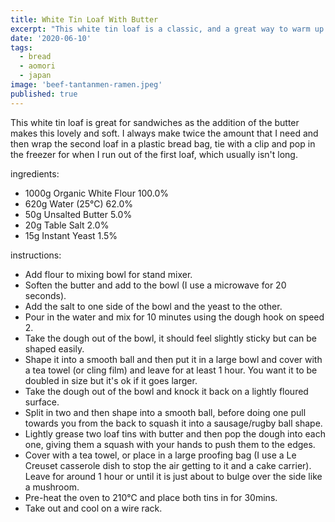 ```yaml
---
title: White Tin Loaf With Butter
excerpt: "This white tin loaf is a classic, and a great way to warm up a cold winter's day."
date: '2020-06-10'
tags: 
  - bread
  - aomori
  - japan
image: 'beef-tantanmen-ramen.jpeg'
published: true
---
```


This white tin loaf is great for sandwiches as the addition of the butter makes this lovely and soft. I always make twice the amount that I need and then wrap the second loaf in a plastic bread bag, tie with a clip and pop in the freezer for when I run out of the first loaf, which usually isn't long. 

ingredients:
 - 1000g Organic White Flour 100.0%
 - 620g Water (25℃) 62.0%
 - 50g Unsalted Butter 5.0%
 - 20g Table Salt 2.0%
 - 15g Instant Yeast 1.5%

instructions:
 - Add flour to mixing bowl for stand mixer. 
 - Soften the butter and add to the bowl (I use a microwave for 20 seconds).
 - Add the salt to one side of the bowl and the yeast to the other.
 - Pour in the water and mix for 10 minutes using the dough hook on speed 2.
 - Take the dough out of the bowl, it should feel slightly sticky but can be shaped easily.
 - Shape it into a smooth ball and then put it in a large bowl and cover with a tea towel (or cling film) and leave for at least 1 hour. You want it to be doubled in size but it's ok if it goes larger.
 - Take the dough out of the bowl and knock it back on a lightly floured surface.
 - Split in two and then shape into a smooth ball, before doing one pull towards you from the back to squash it into a sausage/rugby ball shape.
 - Lightly grease two loaf tins with butter and then pop the dough into each one, giving them a squash with your hands to push them to the edges.
 - Cover with a tea towel, or place in a large proofing bag (I use a Le Creuset casserole dish to stop the air getting to it and a cake carrier). Leave for around 1 hour or until it is just about to bulge over the side like a mushroom. 
 - Pre-heat the oven to 210℃ and place both tins in for 30mins. 
 - Take out and cool on a wire rack.